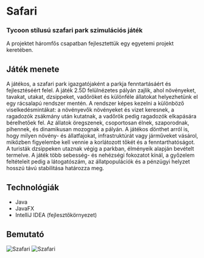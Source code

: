 # Safari
### Tycoon stílusú szafari park szimulációs játék
A projektet háromfős csapatban fejlesztettük egy egyetemi projekt keretében.
## Játék menete 
A játékos, a szafari park igazgatójaként a parkja fenntartásáért és fejlesztéséért felel. A játék 2.5D felülnézetes pályán zajlik, ahol növényeket, tavakat, utakat, dzsippeket, vadőröket és különféle állatokat helyezhetünk el egy rácsalapú rendszer mentén. A rendszer képes kezelni a különböző viselkedésmintákat: a növényevők növényeket és vizet keresnek, a ragadozók zsákmány után kutatnak, a vadőrök pedig ragadozók elkapására bérelhetőek fel. Az állatok öregszenek, csoportosan élnek, szaporodnak, pihennek, és dinamikusan mozognak a pályán. A játékos dönthet arról is, hogy milyen növény- és állatfajokat, infrastruktúrát vagy járműveket vásárol, miközben figyelembe kell vennie a korlátozott tőkét és a fenntarthatóságot. A turisták dzsippeken utaznak végig a parkban, élményeik alapján bevételt termelve. A játék több sebesség- és nehézségi fokozatot kínál, a győzelem feltételeit pedig a látogatószám, az állatpopulációk és a pénzügyi helyzet hosszú távú stabilitása határozza meg.
## Technológiák
- Java
- JavaFX
- IntelliJ IDEA (fejlesztőkörnyezet)
## Bemutató
![Szafari](https://github.com/nlaurablanka/assets/blob/main/safari.gif)
![Szafari](https://github.com/nlaurablanka/assets/blob/main/safari2.gif)